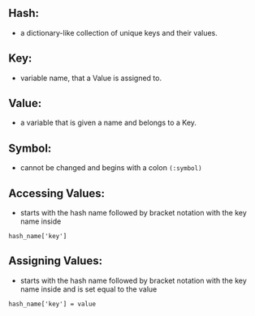## Hash:
  - a dictionary-like collection of unique keys and their values.
## Key:
  - variable name, that a Value is assigned to.
## Value:
  - a variable that is given a name and belongs to a Key.
## Symbol:
  - cannot be changed and begins with a colon `(:symbol)`
## Accessing Values:
  - starts with the hash name followed by bracket notation with the key name inside
  ```
  hash_name['key']
  ```
## Assigning Values:
  - starts with the hash name followed by bracket notation with the key name inside and is set equal to the value
  ```
  hash_name['key'] = value
  ```
